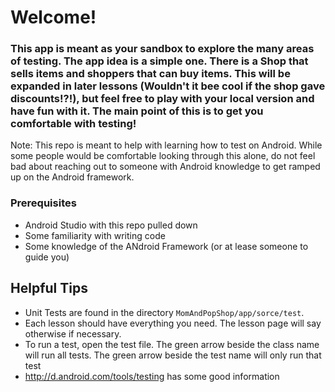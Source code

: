 # Welcome!

### This app is meant as your sandbox to explore the many areas of testing. The app idea is a simple one. There is a Shop that sells items and shoppers that can buy items. This will be expanded in later lessons (Wouldn't it bee cool if the shop gave discounts!?!), but feel free to play with your local version and have fun with it. The main point of this is to get you comfortable with testing!


Note: This repo is meant to help with learning how to test on Android. While some people would be comfortable looking through this alone, do not feel bad about reaching out to someone with Android knowledge to get ramped up on the Android framework.

### Prerequisites
* Android Studio with this repo pulled down
* Some familiarity with writing code
* Some knowledge of the ANdroid Framework (or at lease someone to guide you)


## Helpful Tips
* Unit Tests are found in the directory `MomAndPopShop/app/sorce/test`.
* Each lesson should have everything you need. The lesson page will say otherwise if necessary.
* To run a test, open the test file. The green arrow beside the class name will run all tests. The green arrow beside the test name will only run that test
* http://d.android.com/tools/testing has some good information
